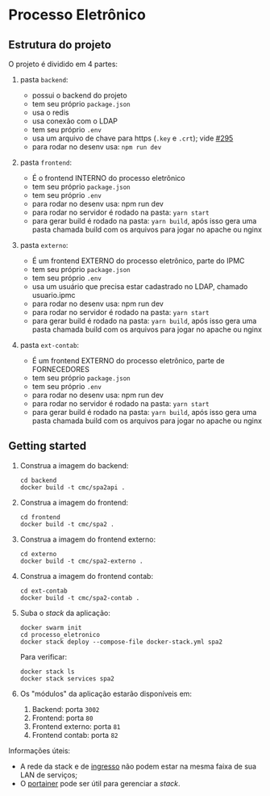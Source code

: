 # Processo Eletrônico

## Estrutura do projeto

O projeto é dividido em 4 partes:

1. pasta `backend`:  

   - possui o backend do projeto
   - tem seu próprio `package.json`
   - usa o redis
   - usa conexão com o LDAP
   - tem seu próprio `.env`
   - usa um arquivo de chave para https (`.key` e `.crt`); vide [#295](https://github.com/CMCuritiba/processo_eletronico/issues/295)
   - para rodar no desenv usa: `npm run dev`

1. pasta `frontend`:

   - É o frontend INTERNO do processo eletrônico
   - tem seu próprio `package.json`
   - tem seu próprio `.env`
   - para rodar no desenv usa: npm run dev
   - para rodar no servidor é rodado na pasta: `yarn start`
   - para gerar build é rodado na pasta: `yarn build`, após isso gera uma pasta chamada build com os arquivos para jogar no apache ou nginx

1. pasta `externo`:

   - É um frontend EXTERNO do processo eletrônico, parte do IPMC
   - tem seu próprio `package.json`
   - tem seu próprio `.env`
   - usa um usuário que precisa estar cadastrado no LDAP, chamado usuario.ipmc
   - para rodar no desenv usa: npm run dev
   - para rodar no servidor é rodado na pasta: `yarn start`
   - para gerar build é rodado na pasta: `yarn build`, após isso gera uma pasta chamada build com os arquivos para jogar no apache ou nginx

1. pasta `ext-contab`:

   - É um frontend EXTERNO do processo eletrônico, parte de FORNECEDORES
   - tem seu próprio `package.json`
   - tem seu próprio `.env`
   - para rodar no desenv usa: npm run dev
   - para rodar no servidor é rodado na pasta: `yarn start`
   - para gerar build é rodado na pasta: `yarn build`, após isso gera uma pasta chamada build com os arquivos para jogar no apache ou nginx

## Getting started

1. Construa a imagem do backend:

   ```shell
   cd backend
   docker build -t cmc/spa2api .
   ```

1. Construa a imagem do frontend:

   ```shell
   cd frontend
   docker build -t cmc/spa2 .
   ```

1. Construa a imagem do frontend externo:

   ```shell
   cd externo
   docker build -t cmc/spa2-externo .
   ```

1. Construa a imagem do frontend contab:

   ```shell
   cd ext-contab
   docker build -t cmc/spa2-contab .
   ```

1. Suba o _stack_ da aplicação:

   ```shell
   docker swarm init
   cd processo_eletronico
   docker stack deploy --compose-file docker-stack.yml spa2
   ```

   Para verificar:

   ```shell
   docker stack ls
   docker stack services spa2
   ```

1. Os "módulos" da aplicação estarão disponíveis em:

   1. Backend: porta `3002`
   1. Frontend: porta `80`
   1. Frontend externo: porta `81`
   1. Frontend contab: porta `82`

Informações úteis:

- A rede da stack e de [ingresso](https://docs.docker.com/network/overlay/#customize-the-default-ingress-network) não podem estar na mesma faixa de sua LAN de serviços;
- O [portainer](https://www.portainer.io/) pode ser útil para gerenciar a _stack_.
